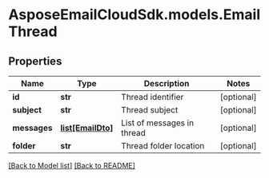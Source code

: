 # AsposeEmailCloudSdk.models.EmailThread
## Properties
Name | Type | Description | Notes
------------ | ------------- | ------------- | -------------
**id** | **str** | Thread identifier              | [optional] 
**subject** | **str** | Thread subject              | [optional] 
**messages** | [**list[EmailDto]**](EmailDto.md) | List of messages in thread              | [optional] 
**folder** | **str** | Thread folder location              | [optional] 



[[Back to Model list]](Models.md) [[Back to README]](README.md)


